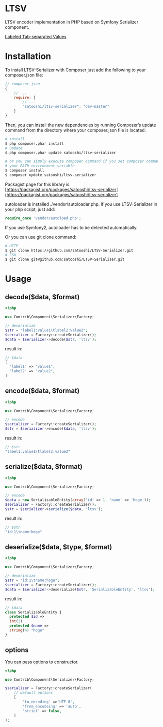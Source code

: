 LTSV
====

LTSV encoder implementation in PHP based on Symfony Serializer component.

[Labeled Tab-separated Values](http://ltsv.org/)


# Installation

To install LTSV-Serializer with Composer just add the following to your composer.json file:

```js
// composer.json
{
    // ...
    require: {
        // ...
        "satooshi/ltsv-serializer": "dev-master"
    }
}
```

Then, you can install the new dependencies by running Composer’s update command from the directory where your composer.json file is located:

```sh
# install
$ php composer.phar install
# update
$ php composer.phar update satooshi/ltsv-serializer

# or you can simply execute composer command if you set composer command to
# your PATH environment variable
$ composer install
$ composer update satooshi/ltsv-serializer
```

Packagist page for this library is [https://packagist.org/packages/satooshi/ltsv-serializer](https://packagist.org/packages/satooshi/ltsv-serializer)

autoloader is installed ./vendor/autoloader.php. If you use LTSV-Serializer in your php script, just add:

```php
require_once 'vendor/autoload.php';
```

If you use Symfony2, autoloader has to be detected automatically.

Or you can use git clone command:

```sh
# HTTP
$ git clone https://github.com/satooshi/LTSV-Serializer.git
# SSH
$ git clone git@github.com:satooshi/LTSV-Serializer.git
```

# Usage

## decode($data, $format)

```php
<?php

use Contrib\Component\Serializer\Factory;

// deserialize
$str = "label1:value1\tlabel2:value2";
$serializer = Factory::createSerializer();
$data = $serializer->decode($str, 'ltsv');

```

result in:

```php
// $data
[
  'label1' => "value1",
  'label2' => "value2",
]
```

## encode($data, $format)

```php
<?php

use Contrib\Component\Serializer\Factory;

// encode
$serializer = Factory::createSerializer();
$str = $serializer->encode($data, 'ltsv');
```

result in:

```php
// $str
"label1:value1\tlabel2:value2"
```

## serialize($data, $format)

```php
<?php

use Contrib\Component\Serializer\Factory;

// encode
$data = new SerializableEntity(array('id' => 1, 'name' => 'hoge'));
$serializer = Factory::createSerializer();
$str = $serializer->serialize($data, 'ltsv');
```

result in:

```php
// $str
"id:1\tname:hoge"
```

## deserialize($data, $type, $format)

```php
<?php

use Contrib\Component\Serializer\Factory;

// deserialize
$str = "id:1\tname:hoge";
$serializer = Factory::createSerializer();
$data = $serializer->deserialize($str, 'SerializableEntity', 'ltsv');

```

result in:

```php
// $data
class SerializableEntity {
  protected $id =>
  int(1)
  protected $name =>
  string(4) "hoge"
}
```

## options
You can pass options to constructor.

```php
<?php

use Contrib\Component\Serializer\Factory;

$serializer = Factory::createSerializer(
    // default options
    [
        'to_encoding' =>'UTF-8',
        'from_encodeing' => 'auto',
        'strict' => false,
    ]
);
```